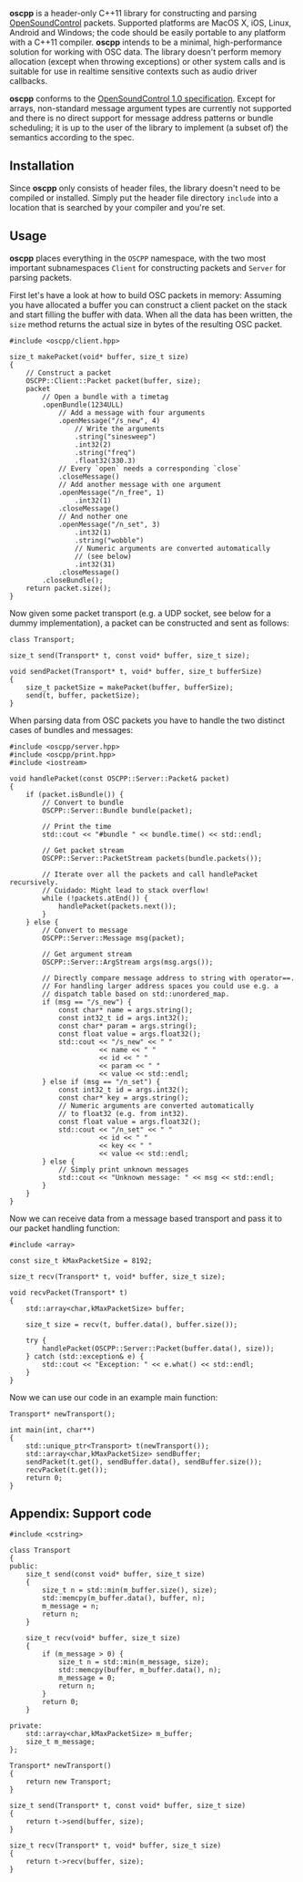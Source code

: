 **oscpp** is a header-only C++11 library for constructing and parsing
[OpenSoundControl](http://opensoundcontrol.org) packets. Supported platforms
are MacOS X, iOS, Linux, Android and Windows; the code should be easily
portable to any platform with a C++11 compiler. **oscpp** intends to be a
minimal, high-performance solution for working with OSC data. The library
doesn't perform memory allocation (except when throwing exceptions) or other
system calls and is suitable for use in realtime sensitive contexts such as
audio driver callbacks.

**oscpp** conforms to the [OpenSoundControl 1.0
specification](http://opensoundcontrol.org/spec-1_0). Except for arrays,
non-standard message argument types are currently not supported and there is no
direct support for message address patterns or bundle scheduling; it is up to
the user of the library to implement (a subset of) the semantics according to
the spec.

## Installation

Since **oscpp** only consists of header files, the library doesn't need to be
compiled or installed. Simply put the header file directory `include` into
a location that is searched by your compiler and you're set.

## Usage

**oscpp** places everything in the `OSCPP` namespace, with the two most
important subnamespaces `Client` for constructing packets and `Server` for
parsing packets.

First let's have a look at how to build OSC packets in memory: Assuming you
have allocated a buffer you can construct a client packet on the stack and
start filling the buffer with data. When all the data has been written, the
`size` method returns the actual size in bytes of the resulting OSC packet.

~~~~
#include <oscpp/client.hpp>

size_t makePacket(void* buffer, size_t size)
{
    // Construct a packet
    OSCPP::Client::Packet packet(buffer, size);
    packet
        // Open a bundle with a timetag
        .openBundle(1234ULL)
            // Add a message with four arguments
            .openMessage("/s_new", 4)
                // Write the arguments
                .string("sinesweep")
                .int32(2)
                .string("freq")
                .float32(330.3)
            // Every `open` needs a corresponding `close`
            .closeMessage()
            // Add another message with one argument
            .openMessage("/n_free", 1)
                .int32(1)
            .closeMessage()
            // And nother one
            .openMessage("/n_set", 3)
                .int32(1)
                .string("wobble")
                // Numeric arguments are converted automatically
                // (see below)
                .int32(31)
            .closeMessage()
        .closeBundle();
    return packet.size();
}
~~~~

Now given some packet transport (e.g. a UDP socket, see below for a dummy
implementation), a packet can be constructed and sent as follows:

~~~~
class Transport;

size_t send(Transport* t, const void* buffer, size_t size);

void sendPacket(Transport* t, void* buffer, size_t bufferSize)
{
    size_t packetSize = makePacket(buffer, bufferSize);
    send(t, buffer, packetSize);
}
~~~~

When parsing data from OSC packets you have to handle the two distinct cases of bundles and messages:

~~~~
#include <oscpp/server.hpp>
#include <oscpp/print.hpp>
#include <iostream>

void handlePacket(const OSCPP::Server::Packet& packet)
{
    if (packet.isBundle()) {
        // Convert to bundle
        OSCPP::Server::Bundle bundle(packet);

        // Print the time
        std::cout << "#bundle " << bundle.time() << std::endl;

        // Get packet stream
        OSCPP::Server::PacketStream packets(bundle.packets());

        // Iterate over all the packets and call handlePacket recursively.
        // Cuidado: Might lead to stack overflow!
        while (!packets.atEnd()) {
            handlePacket(packets.next());
        }
    } else {
        // Convert to message
        OSCPP::Server::Message msg(packet);

        // Get argument stream
        OSCPP::Server::ArgStream args(msg.args());

        // Directly compare message address to string with operator==.
        // For handling larger address spaces you could use e.g. a
        // dispatch table based on std::unordered_map.
        if (msg == "/s_new") {
            const char* name = args.string();
            const int32_t id = args.int32();
            const char* param = args.string();
            const float value = args.float32();
            std::cout << "/s_new" << " "
                      << name << " "
                      << id << " "
                      << param << " "
                      << value << std::endl;
        } else if (msg == "/n_set") {
            const int32_t id = args.int32();
            const char* key = args.string();
            // Numeric arguments are converted automatically
            // to float32 (e.g. from int32).
            const float value = args.float32();
            std::cout << "/n_set" << " "
                      << id << " "
                      << key << " "
                      << value << std::endl;
        } else {
            // Simply print unknown messages
            std::cout << "Unknown message: " << msg << std::endl;
        }
    }
}
~~~~

Now we can receive data from a message based transport and pass it to our packet handling function:

~~~~
#include <array>

const size_t kMaxPacketSize = 8192;

size_t recv(Transport* t, void* buffer, size_t size);

void recvPacket(Transport* t)
{
    std::array<char,kMaxPacketSize> buffer;

    size_t size = recv(t, buffer.data(), buffer.size());

    try {
        handlePacket(OSCPP::Server::Packet(buffer.data(), size));
    } catch (std::exception& e) {
        std::cout << "Exception: " << e.what() << std::endl;
    }
}
~~~~

Now we can use our code in an example main function:

~~~~
Transport* newTransport();

int main(int, char**)
{
    std::unique_ptr<Transport> t(newTransport());
    std::array<char,kMaxPacketSize> sendBuffer;
    sendPacket(t.get(), sendBuffer.data(), sendBuffer.size());
    recvPacket(t.get());
    return 0;
}
~~~~

## Appendix: Support code

~~~~
#include <cstring>
  
class Transport
{
public:
    size_t send(const void* buffer, size_t size)
    {
        size_t n = std::min(m_buffer.size(), size);
        std::memcpy(m_buffer.data(), buffer, n);
        m_message = n;
        return n;
    }

    size_t recv(void* buffer, size_t size)
    {
        if (m_message > 0) {
            size_t n = std::min(m_message, size);
            std::memcpy(buffer, m_buffer.data(), n);
            m_message = 0;
            return n;
        }
        return 0;
    }

private:
    std::array<char,kMaxPacketSize> m_buffer;
    size_t m_message;
};

Transport* newTransport()
{
    return new Transport;
}

size_t send(Transport* t, const void* buffer, size_t size)
{
    return t->send(buffer, size);
}

size_t recv(Transport* t, void* buffer, size_t size)
{
    return t->recv(buffer, size);
}
~~~~
